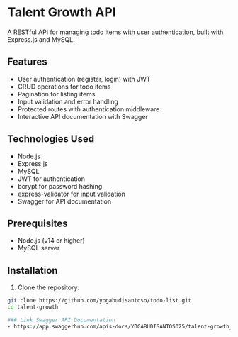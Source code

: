 # Talent Growth API

A RESTful API for managing todo items with user authentication, built with Express.js and MySQL.

## Features
- User authentication (register, login) with JWT
- CRUD operations for todo items
- Pagination for listing items
- Input validation and error handling
- Protected routes with authentication middleware
- Interactive API documentation with Swagger

## Technologies Used
- Node.js
- Express.js
- MySQL
- JWT for authentication
- bcrypt for password hashing
- express-validator for input validation
- Swagger for API documentation

## Prerequisites
- Node.js (v14 or higher)
- MySQL server

## Installation
1. Clone the repository:
```bash
git clone https://github.com/yogabudisantoso/todo-list.git
cd talent-growth

### Link Swagger API Documentation
- https://app.swaggerhub.com/apis-docs/YOGABUDISANTOSO25/talent-growth_api/1.0.0

